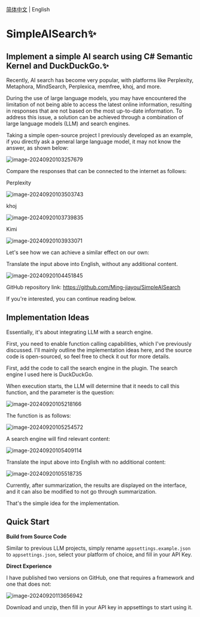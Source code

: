 [简体中文](./README.zh.md) | English

# SimpleAISearch✨

## Implement a simple AI search using C# Semantic Kernel and DuckDuckGo.✨

Recently, AI search has become very popular, with platforms like Perplexity, Metaphora, MindSearch, Perplexica, memfree, khoj, and more.

During the use of large language models, you may have encountered the limitation of not being able to access the latest online information, resulting in responses that are not based on the most up-to-date information. To address this issue, a solution can be achieved through a combination of large language models (LLM) and search engines.

Taking a simple open-source project I previously developed as an example, if you directly ask a general large language model, it may not know the answer, as shown below:

![image-20240920103257679](https://mingupupup.oss-cn-wuhan-lr.aliyuncs.com/imgs/image-20240920103257679.png)

Compare the responses that can be connected to the internet as follows:

Perplexity

![image-20240920103503743](https://mingupupup.oss-cn-wuhan-lr.aliyuncs.com/imgs/image-20240920103503743.png)

khoj

![image-20240920103739835](https://mingupupup.oss-cn-wuhan-lr.aliyuncs.com/imgs/image-20240920103739835.png)

Kimi

![image-20240920103933071](https://mingupupup.oss-cn-wuhan-lr.aliyuncs.com/imgs/image-20240920103933071.png)

Let's see how we can achieve a similar effect on our own:

Translate the input above into English, without any additional content.

![image-20240920104451845](https://mingupupup.oss-cn-wuhan-lr.aliyuncs.com/imgs/image-20240920104451845.png)

GitHub repository link: https://github.com/Ming-jiayou/SimpleAISearch

If you're interested, you can continue reading below.

## Implementation Ideas

Essentially, it's about integrating LLM with a search engine.

First, you need to enable function calling capabilities, which I've previously discussed. I'll mainly outline the implementation ideas here, and the source code is open-sourced, so feel free to check it out for more details.

First, add the code to call the search engine in the plugin. The search engine I used here is DuckDuckGo.

When execution starts, the LLM will determine that it needs to call this function, and the parameter is the question:

![image-20240920105218166](https://mingupupup.oss-cn-wuhan-lr.aliyuncs.com/imgs/image-20240920105218166.png)

The function is as follows:

![image-20240920105254572](https://mingupupup.oss-cn-wuhan-lr.aliyuncs.com/imgs/image-20240920105254572.png)

A search engine will find relevant content:

![image-20240920105409114](https://mingupupup.oss-cn-wuhan-lr.aliyuncs.com/imgs/image-20240920105409114.png)

Translate the input above into English with no additional content:

![image-20240920105518735](https://mingupupup.oss-cn-wuhan-lr.aliyuncs.com/imgs/image-20240920105518735.png)

Currently, after summarization, the results are displayed on the interface, and it can also be modified to not go through summarization.

That's the simple idea for the implementation.

## Quick Start

**Build from Source Code**

Similar to previous LLM projects, simply rename `appsettings.example.json` to `appsettings.json`, select your platform of choice, and fill in your API Key.

**Direct Experience**

I have published two versions on GitHub, one that requires a framework and one that does not:

![image-20240920113656942](https://mingupupup.oss-cn-wuhan-lr.aliyuncs.com/imgs/image-20240920113656942.png)

Download and unzip, then fill in your API key in appsettings to start using it.

